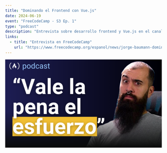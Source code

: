 ```yaml
---
title: "Dominando el Frontend con Vue.js"
date: 2024-06-19
event: "FreeCodeCamp - S3 Ep. 1"
type: "podcast"
description: "Entrevista sobre desarrollo frontend y Vue.js en el canal de FreeCodeCamp en español"
links:
  - title: "Entrevista en FreeCodeCamp"
    url: "https://www.freecodecamp.org/espanol/news/jorge-baumann-dominando-el-frontend-con-vue-js-s3-ep-1/"
---
```


![Entrevista FreeCodeCamp](../../assets/talks/freecodecamp-interview/main.png)
